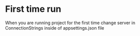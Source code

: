 # First time run  

When you are running project for the first time change server in ConnectionStrings inside of appsettings.json file